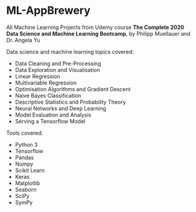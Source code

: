 # ML-AppBrewery
All Machine Learning Projects from Udemy course **The Complete 2020 Data Science and Machine Learning Bootcamp**, by Philipp Muellauer and Dr. Angela Yu


Data science and machine learning topics covered:
- Data Cleaning and Pre-Processing
- Data Exploration and Visualisation
- Linear Regression
- Multivariable Regression
- Optimisation Algorithms and Gradient Descent
- Naive Bayes Classification
- Descriptive Statistics and Probability Theory
- Neural Networks and Deep Learning
- Model Evaluation and Analysis
- Serving a Tensorflow Model


Tools covered:
- Python 3
- Tensorflow
- Pandas
- Numpy
- Scikit Learn
- Keras
- Matplotlib
- Seaborn
- SciPy
- SymPy